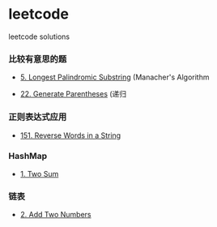 # leetcode
leetcode solutions  

### 比较有意思的题

- [5. Longest Palindromic Substring](https://github.com/cucluoting/leetcode/blob/master/005_LongestPalindromicSubstring.md) (Manacher's Algorithm

- [22. Generate Parentheses](https://github.com/cucluoting/leetcode/blob/master/022_GenerateParentheses.md) (递归

### 正则表达式应用
- [151. Reverse Words in a String](https://github.com/cucluoting/leetcode/blob/master/151_ReverseWordsInAString.md)


### HashMap
- [1. Two Sum](https://github.com/cucluoting/leetcode/blob/master/001_TwoSum.md)

### 链表
- [2. Add Two Numbers](https://github.com/cucluoting/leetcode/blob/master/002_AddTwoNumbers.md)
